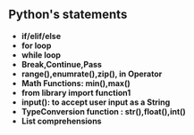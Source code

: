 ## Python's statements

* **if/elif/else**
* **for loop**
* **while loop**
* **Break,Continue,Pass**
* **range(),enumrate(),zip(), in Operator**
* **Math Functions: min(),max()**
* **from library import function1**
* **input(): to accept user input as a String** 
* **TypeConversion function : str(),float(),int()**
* **List comprehensions**